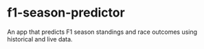 # f1-season-predictor
An app that predicts F1 season standings and race outcomes using historical and live data.
